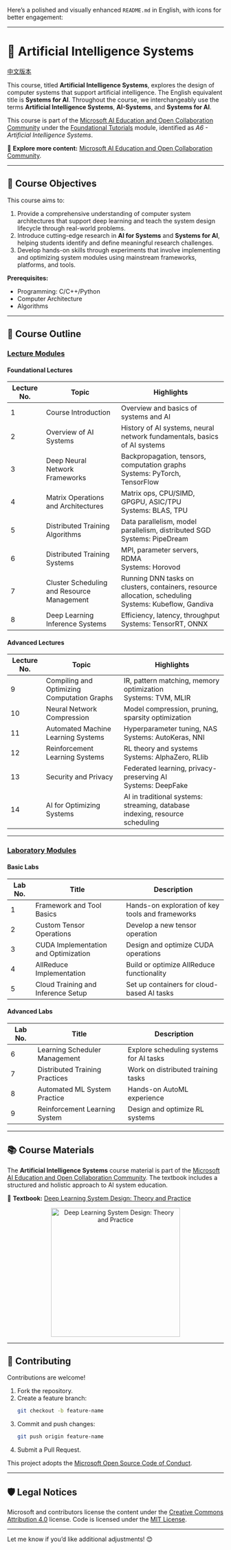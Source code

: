 Here’s a polished and visually enhanced `README.md` in English, with icons for better engagement:  

---

# 🤖 **Artificial Intelligence Systems**  

[中文版本](./README_cn.md)  

This course, titled **Artificial Intelligence Systems**, explores the design of computer systems that support artificial intelligence. The English equivalent title is **Systems for AI**. Throughout the course, we interchangeably use the terms **Artificial Intelligence Systems**, **AI-Systems**, and **Systems for AI**.

This course is part of the [Microsoft AI Education and Open Collaboration Community](https://github.com/microsoft/ai-edu) under the [Foundational Tutorials](https://github.com/microsoft/ai-edu/tree/master/%E5%9F%BA%E7%A1%80%E6%95%99%E7%A8%8B/) module, identified as *A6 - Artificial Intelligence Systems*.  

📌 **Explore more content:** [Microsoft AI Education and Open Collaboration Community](https://github.com/microsoft/ai-edu).  

---

## 🎯 **Course Objectives**  

This course aims to:  

1. Provide a comprehensive understanding of computer system architectures that support deep learning and teach the system design lifecycle through real-world problems.  
2. Introduce cutting-edge research in **AI for Systems** and **Systems for AI**, helping students identify and define meaningful research challenges.  
3. Develop hands-on skills through experiments that involve implementing and optimizing system modules using mainstream frameworks, platforms, and tools.  

**Prerequisites:**  
- Programming: C/C++/Python  
- Computer Architecture  
- Algorithms  

---

## 📖 **Course Outline**  

### **[Lecture Modules](./Lectures)**  

#### **Foundational Lectures**  

| Lecture No. | Topic                            | Highlights                                                                                     |
|-------------|----------------------------------|-----------------------------------------------------------------------------------------------|
| 1           | Course Introduction              | Overview and basics of systems and AI                                                        |
| 2           | Overview of AI Systems           | History of AI systems, neural network fundamentals, basics of AI systems                     |
| 3           | Deep Neural Network Frameworks   | Backpropagation, tensors, computation graphs <br> Systems: PyTorch, TensorFlow              |
| 4           | Matrix Operations and Architectures | Matrix ops, CPU/SIMD, GPGPU, ASIC/TPU <br> Systems: BLAS, TPU                                 |
| 5           | Distributed Training Algorithms  | Data parallelism, model parallelism, distributed SGD <br> Systems: PipeDream                 |
| 6           | Distributed Training Systems     | MPI, parameter servers, RDMA <br> Systems: Horovod                                           |
| 7           | Cluster Scheduling and Resource Management | Running DNN tasks on clusters, containers, resource allocation, scheduling <br> Systems: Kubeflow, Gandiva |
| 8           | Deep Learning Inference Systems | Efficiency, latency, throughput <br> Systems: TensorRT, ONNX                                 |

#### **Advanced Lectures**  

| Lecture No. | Topic                            | Highlights                                                                                     |
|-------------|----------------------------------|-----------------------------------------------------------------------------------------------|
| 9           | Compiling and Optimizing Computation Graphs | IR, pattern matching, memory optimization <br> Systems: TVM, MLIR                            |
| 10          | Neural Network Compression       | Model compression, pruning, sparsity optimization                                             |
| 11          | Automated Machine Learning Systems | Hyperparameter tuning, NAS <br> Systems: AutoKeras, NNI                                       |
| 12          | Reinforcement Learning Systems   | RL theory and systems <br> Systems: AlphaZero, RLlib                                          |
| 13          | Security and Privacy             | Federated learning, privacy-preserving AI <br> Systems: DeepFake                              |
| 14          | AI for Optimizing Systems        | AI in traditional systems: streaming, database indexing, resource scheduling                 |

---

### **[Laboratory Modules](./Labs)**  

#### **Basic Labs**  

| Lab No. | Title                               | Description                                                                                   |
|---------|-------------------------------------|-----------------------------------------------------------------------------------------------|
| 1       | Framework and Tool Basics          | Hands-on exploration of key tools and frameworks                                             |
| 2       | Custom Tensor Operations           | Develop a new tensor operation                                                               |
| 3       | CUDA Implementation and Optimization | Design and optimize CUDA operations                                                          |
| 4       | AllReduce Implementation           | Build or optimize AllReduce functionality                                                    |
| 5       | Cloud Training and Inference Setup | Set up containers for cloud-based AI tasks                                                   |

#### **Advanced Labs**  

| Lab No. | Title                               | Description                                                                                   |
|---------|-------------------------------------|-----------------------------------------------------------------------------------------------|
| 6       | Learning Scheduler Management      | Explore scheduling systems for AI tasks                                                      |
| 7       | Distributed Training Practices     | Work on distributed training tasks                                                           |
| 8       | Automated ML System Practice       | Hands-on AutoML experience                                                                   |
| 9       | Reinforcement Learning System      | Design and optimize RL systems                                                               |

---

## 📚 **Course Materials**  

The **Artificial Intelligence Systems** course material is part of the [Microsoft AI Education and Open Collaboration Community](https://github.com/microsoft/ai-edu). The textbook includes a structured and holistic approach to AI system education.  

📖 **Textbook:** [Deep Learning System Design: Theory and Practice](Textbook/README.md)  

<div align="center">
<img src="imgs/Book.jpg" alt="Deep Learning System Design: Theory and Practice" height="300"/>
</div>  

---

## 🤝 **Contributing**  

Contributions are welcome!  

1. Fork the repository.  
2. Create a feature branch:  
   ```bash
   git checkout -b feature-name
   ```  
3. Commit and push changes:  
   ```bash
   git push origin feature-name
   ```  
4. Submit a Pull Request.  

This project adopts the [Microsoft Open Source Code of Conduct](https://opensource.microsoft.com/codeofconduct/).  

---

## 🛡️ **Legal Notices**  

Microsoft and contributors license the content under the [Creative Commons Attribution 4.0](https://creativecommons.org/licenses/by/4.0/legalcode) license. Code is licensed under the [MIT License](https://opensource.org/licenses/MIT).  

--- 

Let me know if you’d like additional adjustments! 😊
